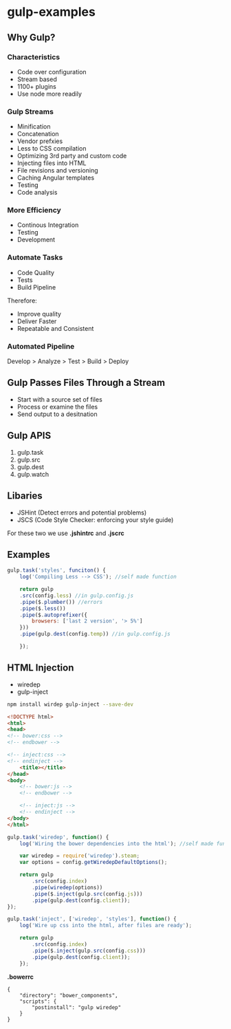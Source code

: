 # gulp-examples

## Why Gulp?

### Characteristics

* Code over configuration
* Stream based
* 1100+ plugins
* Use node more readily

### Gulp Streams

* Minification
* Concatenation
* Vendor prefxies
* Less to CSS compilation
* Optimizing 3rd party and custom code
* Injecting files into HTML
* File revisions and versioning
* Caching Angular templates
* Testing
* Code analysis

### More Efficiency

* Continous Integration
* Testing
* Development

### Automate Tasks

* Code Quality
* Tests
* Build Pipeline

Therefore:

* Improve quality
* Deliver Faster
* Repeatable and Consistent

### Automated Pipeline

Develop > Analyze > Test > Build > Deploy

## Gulp Passes Files Through a Stream

* Start with a source set of files
* Process or examine the files
* Send output to a desitnation

## Gulp APIS

1. gulp.task
2. gulp.src
3. gulp.dest
4. gulp.watch

## Libaries

* JSHint (Detect errors and potential problems)
* JSCS (Code Style Checker: enforcing your style guide)

For these two we use **.jshintrc** and **.jscrc**

## Examples

```javascript
gulp.task('styles', funciton() {
    log('Compiling Less --> CSS'); //self made function

    return gulp
    .src(config.less) //in gulp.config.js
    .pipe($.plumber()) //errors
    .pipe($.less())
    .pipe($.autoprefixer({
        browsers: ['last 2 version', '> 5%']
    }))
    .pipe(gulp.dest(config.temp)) //in gulp.config.js

    });
```

## HTML Injection

* wiredep
* gulp-inject

```bash
npm install wirdep gulp-inject --save-dev
```

```html
<!DOCTYPE html>
<html>
<head>
<!-- bower:css -->
<!-- endbower -->

<!-- inject:css -->
<!-- endinject -->
    <title></title>
</head>
<body>
    <!-- bower:js -->
    <!-- endbower -->

    <!-- inject:js -->
    <!-- endinject -->
</body>
</html>
```

```javascript
gulp.task('wiredep', function() {
    log('Wiring the bower dependencies into the html'); //self made function

    var wiredep = require('wiredep').steam;
    var options = config.getWiredepDefaultOptions();

    return gulp
        .src(config.index)
        .pipe(wiredep(options))
        .pipe($.inject(gulp.src(config.js)))
        .pipe(gulp.dest(config.client));
});
```

```javascript
gulp.task('inject', ['wiredep', 'styles'], function() {
    log('Wire up css into the html, after files are ready');

    return gulp
        .src(config.index)
        .pipe($.inject(gulp.src(config.css)))
        .pipe(gulp.dest(config.client));
    });
```

**.bowerrc**
```
{
    "directory": "bower_components",
    "scripts": {
        "postinstall": "gulp wiredep"
    }
}
```